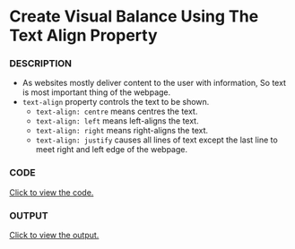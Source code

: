 # Create Visual Balance Using The Text Align Property

### DESCRIPTION
* As websites mostly deliver content to the user with information, So text is most important thing of the webpage.
* `text-align` property controls the text to be shown.
    * `text-align: centre` means centres the text.
    * `text-align: left` means left-aligns the text. 
    * `text-align: right` means right-aligns the text.
    * `text-align: justify` causes all lines of text except the last line to meet right and left edge of the webpage.

### CODE
[Click to view the code.](create-visual-balance-using-the-text-align-property.html)

### OUTPUT
[Click to view the output.](http://htmlpreview.github.io/?https://github.com/saipothanjanjanam/freecodecamp-full-stack-dev/blob/master/Responsive_Web_Design_Certification/3.Applied_Visual_Design/1.Create_Visual_Balance_Using_The_Text_Align_Property/create-visual-balance-using-the-text-align-property.html)
